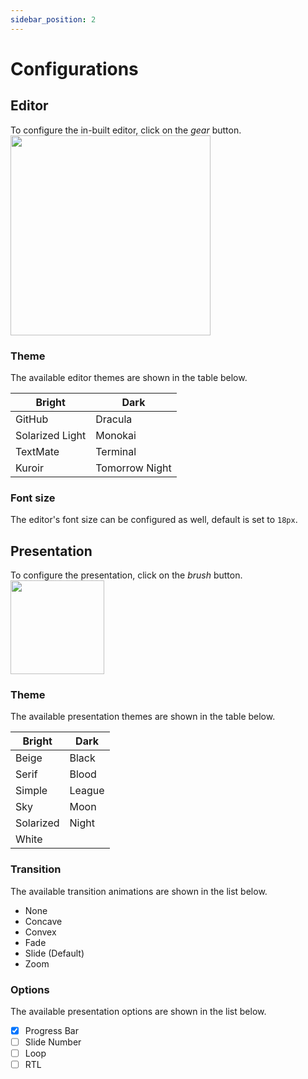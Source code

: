 ```yaml
---
sidebar_position: 2
---
```


# Configurations

## Editor

To configure the in-built editor, click on the _gear_ button.
<img src="/img/editor_config.png" width="320"/>

### Theme

The available editor themes are shown in the table below.

| Bright          | Dark           |
| --------------- | -------------- |
| GitHub          | Dracula        |
| Solarized Light | Monokai        |
| TextMate        | Terminal       |
| Kuroir          | Tomorrow Night |

### Font size

The editor's font size can be configured as well, default is set to `18px`.

## Presentation

To configure the presentation, click on the _brush_ button.
<img src="/img/presentation_config.png" width="150"/>

### Theme

The available presentation themes are shown in the table below.

| Bright    | Dark   |
| --------- | ------ |
| Beige     | Black  |
| Serif     | Blood  |
| Simple    | League |
| Sky       | Moon   |
| Solarized | Night  |
| White     |        |

### Transition

The available transition animations are shown in the list below.

- None
- Concave
- Convex
- Fade
- Slide (Default)
- Zoom

### Options

The available presentation options are shown in the list below.

- [x] Progress Bar
- [ ] Slide Number
- [ ] Loop
- [ ] RTL

